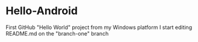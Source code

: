 # Hello-Android
First GitHub "Hello World" project from my Windows platform
I start editing README.md on the "branch-one" branch
